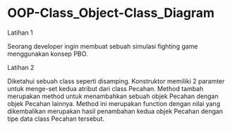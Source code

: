 # OOP-Class_Object-Class_Diagram
Latihan 1

Seorang developer ingin membuat sebuah simulasi fighting game menggunakan konsep PBO.

Latihan 2

Diketahui sebuah class seperti disamping. Konstruktor memiliki 2 paramter untuk menge-set kedua atribut dari class Pecahan. Method tambah merupakan method untuk menambahkan sebuah
objek Pecahan dengan objek Pecahan lainnya. Method ini merupakan function dengan nilai yang dikembalikan merupakan hasil penambahan kedua objek Pecahan dengan tipe data class Pecahan
tersebut. 
